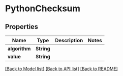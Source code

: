 # PythonChecksum

## Properties

Name | Type | Description | Notes
------------ | ------------- | ------------- | -------------
**algorithm** | **String** |  | 
**value** | **String** |  | 

[[Back to Model list]](../README.md#documentation-for-models) [[Back to API list]](../README.md#documentation-for-api-endpoints) [[Back to README]](../README.md)


